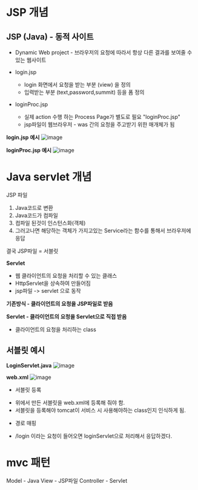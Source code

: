 # JSP 개념
## JSP (Java) - 동적 사이트
  - Dynamic Web project -  브라우저의 요청에 따라서 항상 다른 결과를 보여줄 수 있는 웹사이트
  - login.jsp
    - login 화면에서 요청을 받는 부분 (view) 을 정의
    - 입력받는 부분 (text,password,summit) 등을 폼 정의
  
  - loginProc.jsp
    - 실제 action 수행 하는 Process Page가 별도로 필요 "loginProc.jsp"
    - jsp파일이 웹브라우저 - was 간의 요청을 주고받기 위한 매개체가 됨
  



**login.jsp 예시**
![image](https://user-images.githubusercontent.com/9691914/162612534-8b7f682e-b654-4b29-bf5a-c3393dfab899.png)


**loginProc.jsp 예시**
  ![image](https://user-images.githubusercontent.com/9691914/162612485-c4472f08-0b66-4c98-b8dc-9988d380ef80.png)

  

# Java servlet 개념
JSP 파일 
  1. Java코드로 변환 
  2. Java코드가 컴파일 
  3. 컴파일 된것이 인스턴스화(객체) 
  4. 그러고나면 해당하는 객체가 가지고있는 Service라는 함수를 통해서 브라우저에 응답

결국 JSP파일 = 서블릿


**Servlet**
* 웹 클라이언트의 요청을 처리할 수 있는 클래스
* HttpServlet을 상속하여 만들어짐
* jsp파일 -> servlet 으로 동작

**기존방식 - 클라이언트의 요청을 JSP파일로 받음**

**Servlet - 클라이언트의 요청을 Servlet으로 직접 받음**
- 클라이언트의 요청을 처리하는 class

## 서블릿 예시

**LoginServlet.java**
![image](https://user-images.githubusercontent.com/9691914/162613475-d05d62e0-d390-4ce7-9c94-01acd1ecec12.png)


**web.xml**
![image](https://user-images.githubusercontent.com/9691914/162613650-9828b073-d883-475b-8b3b-4d72aca29ae7.png)
* 서블릿 등록
- 위에서 만든 서블릿을 web.xml에 등록해 줘야 함.
- 서블릿을 등록해야 tomcat이 서비스 시 사용해야하는 class인지 인식하게 됨.

* 경로 매핑
- /login 이라는 요청이 들어오면 loginServlet으로 처리해서 응답하겠다.











# mvc 패턴

Model - Java
View - JSP파일
Controller - Servlet


